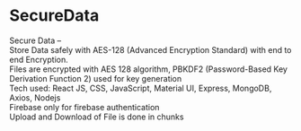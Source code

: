 # SecureData
Secure Data –<br/> 
Store Data safely with AES-128 (Advanced Encryption Standard) with end to end Encryption.<br/> 
Files are encrypted with AES 128 algorithm, PBKDF2 (Password-Based Key Derivation Function 2) used for key generation<br/>
Tech used: React JS,  CSS, JavaScript, Material UI, Express, MongoDB, Axios, Nodejs <br/>
Firebase only for firebase authentication<br/>
Upload and Download of File is done in chunks<br/>
